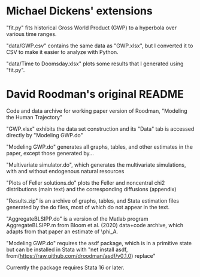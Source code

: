 # Michael Dickens' extensions

"fit.py" fits historical Gross World Product (GWP) to a hyperbola over various time ranges.

"data/GWP.csv" contains the same data as "GWP.xlsx", but I converted it to CSV to make it easier to analyze with Python.

"data/Time to Doomsday.xlsx" plots some results that I generated using "fit.py".

# David Roodman's original README

Code and data archive for working paper version of Roodman, "Modeling the Human Trajectory"

"GWP.xlsx" exhibits the data set construction and its "Data" tab is accessed directly by "Modeling GWP.do"

"Modeling GWP.do" generates all graphs, tables, and other estimates in the paper, except those generated by...

"Multivariate simulator.do", which generates the multivariate simulations, with and without endogenous natural resources

"Plots of Feller solutions.do" plots the Feller and noncentral chi2 distributions (main text) and the corresponding diffusions (appendix)

"Results.zip" is an archive of graphs, tables, and Stata estimation files generated by the do files, most of which do not appear in the text.

"AggregateBLSIPP.do" is a version of the Matlab program AggregateBLSIPP.m from Bloom et al. (2020) data+code archive, which adapts from that paper an estimate of \phi_A.

"Modeling GWP.do" requires the asdf package, which is in a primitive state but can be installed in Stata with
  "net install asdf, from(https://raw.github.com/droodman/asdf/v0.1.0) replace"

Currently the package requires Stata 16 or later.
